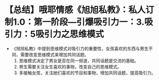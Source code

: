 # 【总结】哦耶情感《旭旭私教》：私人订制1.0：第一阶段—引爆吸引力一：3.吸引力：5吸引力之思维模式

-   《旭旭私教》中提到思维模式对吸引力的重要性，女孩喜欢的东西与男生不同，需要改变思维模式来增加共同话题。
    1.  思维模式决定了男女是否在同一频道，共同话题是交流的基础。
    2.  男生需要关注女生喜欢的事物，改变自己的思维模式。
    3.  多接触女孩，关注她们喜欢的节目和事物，增加共同话题，提高吸引力。